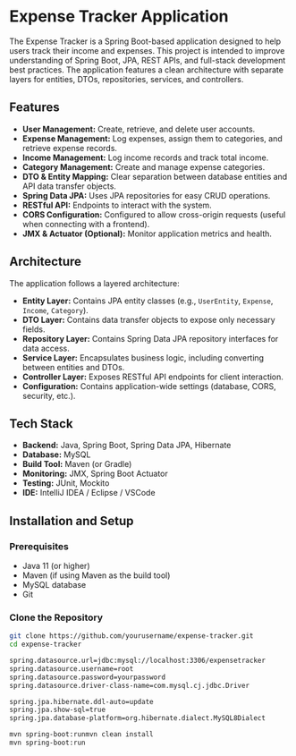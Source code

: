 # Expense Tracker Application

The Expense Tracker is a Spring Boot-based application designed to help users track their income and expenses. This project is intended to improve understanding of Spring Boot, JPA, REST APIs, and full-stack development best practices. The application features a clean architecture with separate layers for entities, DTOs, repositories, services, and controllers.

## Features

- **User Management:** Create, retrieve, and delete user accounts.
- **Expense Management:** Log expenses, assign them to categories, and retrieve expense records.
- **Income Management:** Log income records and track total income.
- **Category Management:** Create and manage expense categories.
- **DTO & Entity Mapping:** Clear separation between database entities and API data transfer objects.
- **Spring Data JPA:** Uses JPA repositories for easy CRUD operations.
- **RESTful API:** Endpoints to interact with the system.
- **CORS Configuration:** Configured to allow cross-origin requests (useful when connecting with a frontend).
- **JMX & Actuator (Optional):** Monitor application metrics and health.

## Architecture

The application follows a layered architecture:
- **Entity Layer:** Contains JPA entity classes (e.g., `UserEntity`, `Expense`, `Income`, `Category`).
- **DTO Layer:** Contains data transfer objects to expose only necessary fields.
- **Repository Layer:** Contains Spring Data JPA repository interfaces for data access.
- **Service Layer:** Encapsulates business logic, including converting between entities and DTOs.
- **Controller Layer:** Exposes RESTful API endpoints for client interaction.
- **Configuration:** Contains application-wide settings (database, CORS, security, etc.).

## Tech Stack

- **Backend:** Java, Spring Boot, Spring Data JPA, Hibernate
- **Database:** MySQL
- **Build Tool:** Maven (or Gradle)
- **Monitoring:** JMX, Spring Boot Actuator
- **Testing:** JUnit, Mockito
- **IDE:** IntelliJ IDEA / Eclipse / VSCode

## Installation and Setup

### Prerequisites

- Java 11 (or higher)
- Maven (if using Maven as the build tool)
- MySQL database
- Git

### Clone the Repository

```bash
git clone https://github.com/yourusername/expense-tracker.git
cd expense-tracker

spring.datasource.url=jdbc:mysql://localhost:3306/expensetracker
spring.datasource.username=root
spring.datasource.password=yourpassword
spring.datasource.driver-class-name=com.mysql.cj.jdbc.Driver

spring.jpa.hibernate.ddl-auto=update
spring.jpa.show-sql=true
spring.jpa.database-platform=org.hibernate.dialect.MySQL8Dialect

mvn spring-boot:runmvn clean install
mvn spring-boot:run
